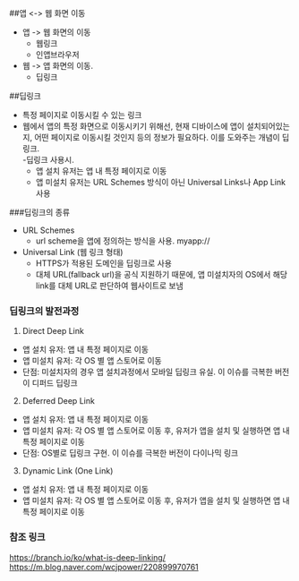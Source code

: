 ##앱 <-> 웹 화면 이동
- 앱 -> 웹 화면의 이동  
	- 웹링크
	- 인앱브라우저
- 웹 -> 앱 화면의 이동. 
	- 딥링크 

##딥링크
- 특정 페이지로 이동시킬 수 있는 링크
- 웹에서 앱의 특정 화면으로 이동시키기 위해선, 현재 디바이스에 앱이 설치되어있는지, 어떤 페이지로 이동시킬 것인지 등의 정보가 필요하다. 이를 도와주는 개념이 딥링크.  
-딥링크 사용시. 
	- 앱 설치 유저는 앱 내 특정 페이지로 이동
	- 앱 미설치 유저는 URL Schemes 방식이 아닌 Universal Links나 App Link 사용 

###딥링크의 종류
- URL Schemes  
	- url scheme을 앱에 정의하는 방식을 사용. myapp://
-  Universal Link (웹 링크 형태)  
	- HTTPS가 적용된 도메인을 딥링크로 사용
	- 대체 URL(fallback url)을 공식 지원하기 때문에, 앱 미설치자의 OS에서 해당 link를 대체 URL로 판단하여 웹사이트로 보냄

### 딥링크의 발전과정
1) Direct Deep Link  
- 앱 설치 유저: 앱 내 특정 페이지로 이동
- 앱 미설치 유저: 각 OS 별 앱 스토어로 이동
- 단점: 미설치자의 경우 앱 설치과정에서 모바일 딥링크 유실. 이 이슈를 극복한 버전이 디퍼드 딥링크

2) Deferred Deep Link  
- 앱 설치 유저: 앱 내 특정 페이지로 이동
- 앱 미설치 유저: 각 OS 별 앱 스토어로 이동 후, 유저가 앱을 설치 및 실행하면 앱 내 특정 페이지로 이동
- 단점: OS별로 딥링크 구현. 이 이슈를 극복한 버전이 다이나믹 링크

3) Dynamic Link (One Link)
- 앱 설치 유저: 앱 내 특정 페이지로 이동
- 앱 미설치 유저: 각 OS 별 앱 스토어로 이동 후, 유저가 앱을 설치 및 실행하면 앱 내 특정 페이지로 이동

### 참조 링크
https://branch.io/ko/what-is-deep-linking/  
https://m.blog.naver.com/wcjpower/220899970761
